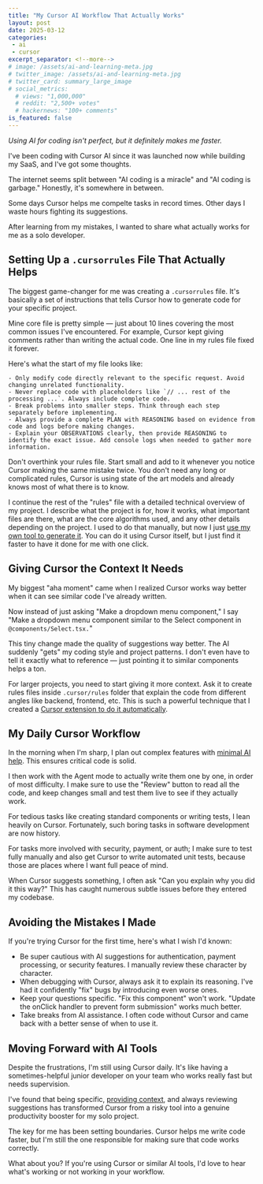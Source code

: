 ```yaml
---
title: "My Cursor AI Workflow That Actually Works"
layout: post
date: 2025-03-12
categories:
 - ai
 - cursor
excerpt_separator: <!--more-->
# image: /assets/ai-and-learning-meta.jpg
# twitter_image: /assets/ai-and-learning-meta.jpg
# twitter_card: summary_large_image
# social_metrics:
  # views: "1,000,000"
  # reddit: "2,500+ votes"
  # hackernews: "100+ comments"
is_featured: false
---
```


*Using AI for coding isn't perfect, but it definitely makes me faster.*

I've been coding with Cursor AI since it was launched now while building my SaaS, and I've got some thoughts. 

The internet seems split between "AI coding is a miracle" and "AI coding is garbage." Honestly, it's somewhere in between.

Some days Cursor helps me compelte tasks in record times. Other days I waste hours fighting its suggestions. 

After learning from my mistakes, I wanted to share what actually works for me as a solo developer.

<!-- more -->

## Setting Up a `.cursorrules` File That Actually Helps

The biggest game-changer for me was creating a `.cursorrules` file. It's basically a set of instructions that tells Cursor how to generate code for your specific project.

Mine core file is pretty simple &mdash; just about 10 lines covering the most common issues I've encountered. For example, Cursor kept giving comments rather than writing the actual code. One line in my rules file fixed it forever.

Here's what the start of my file looks like:

```
- Only modify code directly relevant to the specific request. Avoid changing unrelated functionality.
- Never replace code with placeholders like `// ... rest of the processing ...`. Always include complete code.
- Break problems into smaller steps. Think through each step separately before implementing.
- Always provide a complete PLAN with REASONING based on evidence from code and logs before making changes.
- Explain your OBSERVATIONS clearly, then provide REASONING to identify the exact issue. Add console logs when needed to gather more information.
```

Don't overthink your rules file. Start small and add to it whenever you notice Cursor making the same mistake twice. You don't need any long or complicated rules, Cursor is using state of the art models and already knows most of what there is to know.

I continue the rest of the "rules" file with a detailed technical overview of my project. I describe what the project is for, how it works, what important files are there, what are the core algorithms used, and any other details depending on the project. I used to do that manually, but now I just [use my own tool to generate it](https://gigamind.dev/). You can do it using Cursor itself, but I just find it faster to have it done for me with one click.

## Giving Cursor the Context It Needs

My biggest "aha moment" came when I realized Cursor works way better when it can see similar code I've already written.

Now instead of just asking "Make a dropdown menu component," I say "Make a dropdown menu component similar to the Select component in `@components/Select.tsx.`"

This tiny change made the quality of suggestions way better. The AI suddenly "gets" my coding style and project patterns. I don't even have to tell it exactly what to reference &mdash; just pointing it to similar components helps a ton.

For larger projects, you need to start giving it more context. Ask it to create rules files inside `.cursor/rules` folder that explain the code from different angles like backend, frontend, etc. This is such a powerful technique that I created a [Cursor extension to do it automatically](https://gigamind.dev/).

<!-- promotional_widget -->

## My Daily Cursor Workflow

In the morning when I'm sharp, I plan out complex features with [minimal AI help](https://nmn.gl/blog/ai-illiterate-programmers). This ensures critical code is solid.

I then work with the Agent mode to actually write them one by one, in order of most difficulty. I make sure to use the "Review" button to read all the code, and keep changes small and test them live to see if they actually work.

For tedious tasks like creating standard components or writing tests, I lean heavily on Cursor. Fortunately, such boring tasks in software development are now history.

For tasks more involved with security, payment, or auth; I make sure to test fully manually and also get Cursor to write automated unit tests, because those are places where I want full peace of mind.

When Cursor suggests something, I often ask "Can you explain why you did it this way?" This has caught numerous subtle issues before they entered my codebase.

## Avoiding the Mistakes I Made

If you're trying Cursor for the first time, here's what I wish I'd known:

* Be super cautious with AI suggestions for authentication, payment processing, or security features. I manually review these character by character.
* When debugging with Cursor, always ask it to explain its reasoning. I've had it confidently "fix" bugs by introducing even worse ones.
* Keep your questions specific. "Fix this component" won't work. "Update the onClick handler to prevent form submission" works much better.
* Take breaks from AI assistance. I often code without Cursor and came back with a better sense of when to use it.

## Moving Forward with AI Tools

Despite the frustrations, I'm still using Cursor daily. It's like having a sometimes-helpful junior developer on your team who works really fast but needs supervision.

I've found that being specific, [providing context](https://gigamind.dev/), and always reviewing suggestions has transformed Cursor from a risky tool into a genuine productivity booster for my solo project.

The key for me has been setting boundaries. Cursor helps me write code faster, but I'm still the one responsible for making sure that code works correctly.

What about you? If you're using Cursor or similar AI tools, I'd love to hear what's working or not working in your workflow.


